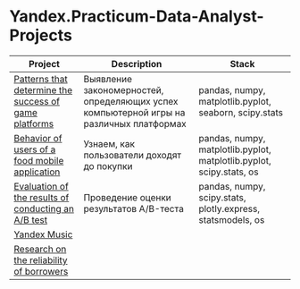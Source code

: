 # Yandex.Practicum-Data-Analyst-Projects

| Project   |      Description      |  Stack |
|----------|-------------|------|
| [Patterns that determine the success of game platforms](https://github.com/Otkudakod/Yandex.Practicum-Data-Analyst-Projects/tree/main/patterns-that-determine-the-success-of-game-platforms) |  Выявление закономерностей, определяющих успех компьютерной игры на различных платформах  | pandas, numpy, matplotlib.pyplot, seaborn, scipy.stats |
| [Behavior of users of a food mobile application](https://github.com/Otkudakod/Yandex.Practicum-Data-Analyst-Projects/tree/main/behavior-of-users-of-a-food-mobile-application)|  Узнаем, как пользователи доходят до покупки  |pandas, numpy, matplotlib.pyplot, matplotlib.pyplot, scipy.stats, os |
| [Evaluation of the results of conducting an A/B test](https://github.com/Otkudakod/Yandex.Practicum-Data-Analyst-Projects/tree/main/evaluation-of-the-results-of-conducting-an-AB-test) | Проведение оценки результатов A/B-теста | pandas, numpy, scipy.stats, plotly.express, statsmodels, os |
|[Yandex Music](https://github.com/Otkudakod/Yandex.Practicum-Data-Analyst-Projects/tree/main/yandex-music)|||
|[Research on the reliability of borrowers](https://github.com/Otkudakod/Yandex.Practicum-Data-Analyst-Projects/tree/main/research-on-the-reliability-of-borrowers)|||
